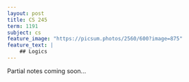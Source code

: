 ```yaml
---
layout: post
title: CS 245
term: 1191
subject: cs
feature_image: "https://picsum.photos/2560/600?image=875"
feature_text: |
    ## Logics
---
```


Partial notes coming soon...
